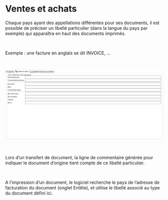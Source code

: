 # Ventes et achats



Chaque pays ayant des appellations différentes pour ses documents, il est possible de préciser un libellé particulier (dans la langue du pays par exemple) qui apparaîtra en haut des documents imprimés.


 


Exemple : une facture en anglais se dit INVOICE, …


 


![](../../assets/images/Pays/2/OngletVentesAchats.png)


 


Lors d’un transfert de document, la ligne de commentaire générée pour indiquer le document d’origine tient compte de ce libellé particulier.


 


A l’impression d’un document, le logiciel recherche le pays de l’adresse de facturation du document (onglet Entête), et utilise le libellé associé au type du document défini ici.


